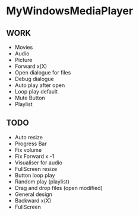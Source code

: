 # MyWindowsMediaPlayer
## WORK
- Movies
- Audio
- Picture
- Forward x(X)
- Open dialogue for files
- Debug dialogue
- Auto play after open
- Loop play default
- Mute Button
- Playlist

## TODO
- Auto resize
- Progress Bar
- Fix volume
- Fix Forward x -1
- Visualiser for audio
- FullScreen resize
- Button loop play
- Random play (playlist)
- Drag and drop files (open modified)
- General design
- Backward x(X)
- FullScreen